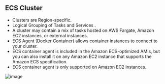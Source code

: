 ## ECS Cluster 
<ul>
  <li>Clusters are Region-specific.</li>
  <li>Logical Grouping of Tasks and Services .</li>
  <li>A cluster may contain a mix of tasks hosted on AWS Fargate, Amazon EC2 instances, or external instances. </li>
  <li>ECS Agent (Docker Container) allows container instances to connect to your cluster.</li>
  <li>ECS container agent is included in the Amazon ECS-optimized AMIs, but you can also install it on any Amazon EC2 instance that supports the Amazon ECS specification. </li>
  <li> ECS container agent is only supported on Amazon EC2 instances.</li>
</ul>  

![image](https://user-images.githubusercontent.com/84008107/121775756-2a9f6c00-cba7-11eb-9396-7f99fcfe57ce.png)
